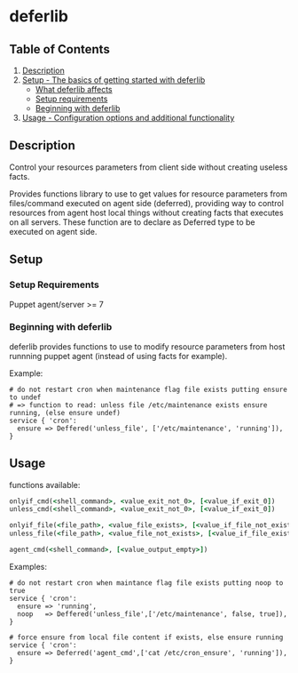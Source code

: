 # deferlib

## Table of Contents

1. [Description](#description)
1. [Setup - The basics of getting started with deferlib](#setup)
    * [What deferlib affects](#what-deferlib-affects)
    * [Setup requirements](#setup-requirements)
    * [Beginning with deferlib](#beginning-with-deferlib)
1. [Usage - Configuration options and additional functionality](#usage)

## Description

Control your resources parameters from client side without creating useless facts.

Provides functions library to use to get values for resource parameters
from files/command executed on agent side (deferred), providing way to control resources
from agent host local things without creating facts that executes on all servers.
These function are to declare as Deferred type to be executed on agent side.

## Setup

### Setup Requirements

Puppet agent/server >= 7

### Beginning with deferlib

deferlib provides functions to use to modify resource parameters from host runnning
puppet agent (instead of using facts for example).

Example:
```puppet
# do not restart cron when maintenance flag file exists putting ensure to undef
# => function to read: unless file /etc/maintenance exists ensure running, (else ensure undef)
service { 'cron':
  ensure => Deffered('unless_file', ['/etc/maintenance', 'running']),
}
```

## Usage

functions available:
```ruby
onlyif_cmd(<shell_command>, <value_exit_not_0>, [<value_if_exit_0])
unless_cmd(<shell_command>, <value_exit_not_0>, [<value_if_exit_0])

onlyif_file(<file_path>, <value_file_exists>, [<value_if_file_not_exists])
unless_file(<file_path>, <value_file_not_exists>, [<value_if_file_exists])

agent_cmd(<shell_command>, [<value_output_empty>])
```

Examples:
```
# do not restart cron when maintance flag file exists putting noop to true
service { 'cron':
  ensure => 'running',
  noop   => Deffered('unless_file',['/etc/maintenance', false, true]),
}

# force ensure from local file content if exists, else ensure running
service { 'cron':
  ensure => Deferred('agent_cmd',['cat /etc/cron_ensure', 'running']),
}
```

